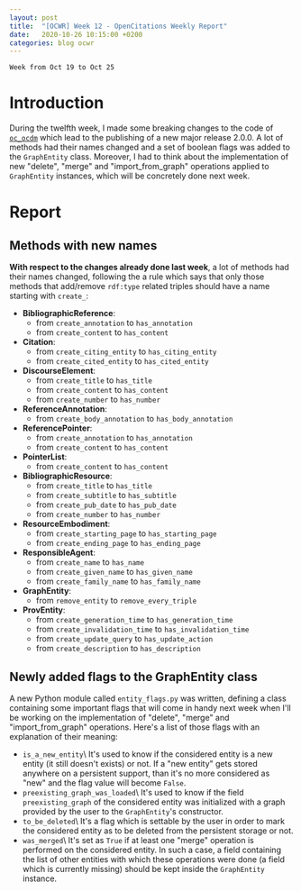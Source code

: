 ```yaml
---
layout: post
title:  "[OCWR] Week 12 - OpenCitations Weekly Report"
date:   2020-10-26 10:15:00 +0200
categories: blog ocwr
---
```

`Week from Oct 19 to Oct 25`

# Introduction
During the twelfth week, I made some breaking changes to the code of [`oc_ocdm`][oc_ocdm_github] which lead to the publishing of a new major release 2.0.0. A lot of methods had their names changed and a set of boolean flags was added to the `GraphEntity` class. Moreover, I had to think about the implementation of new "delete", "merge" and "import_from_graph" operations applied to `GraphEntity` instances, which will be concretely done next week.


# Report

## Methods with new names
**With respect to the changes already done last week**, a lot of methods had their names changed, following the a rule which says that only those methods that add/remove `rdf:type` related triples should have a name starting with `create_`:

  * **BibliographicReference**:
    * from `create_annotation` to `has_annotation`
    * from `create_content` to `has_content`
  * **Citation**:
    * from `create_citing_entity` to `has_citing_entity`
    * from `create_cited_entity` to `has_cited_entity`
  * **DiscourseElement**:
    * from `create_title` to `has_title`
    * from `create_content` to `has_content`
    * from `create_number` to `has_number`
  * **ReferenceAnnotation**:
    * from `create_body_annotation` to `has_body_annotation`
  * **ReferencePointer**:
    * from `create_annotation` to `has_annotation`
    * from `create_content` to `has_content`
  * **PointerList**:
    * from `create_content` to `has_content`
  * **BibliographicResource**:
    * from `create_title` to `has_title`
    * from `create_subtitle` to `has_subtitle`
    * from `create_pub_date` to `has_pub_date`
    * from `create_number` to `has_number`
  * **ResourceEmbodiment**:
    * from `create_starting_page` to `has_starting_page`
    * from `create_ending_page` to `has_ending_page`
  * **ResponsibleAgent**:
    * from `create_name` to `has_name`
    * from `create_given_name` to `has_given_name`
    * from `create_family_name` to `has_family_name`
  * **GraphEntity**:
    * from `remove_entity` to `remove_every_triple`
  * **ProvEntity**:
    * from `create_generation_time` to `has_generation_time`
    * from `create_invalidation_time` to `has_invalidation_time`
    * from `create_update_query` to `has_update_action`
    * from `create_description` to `has_description`

## Newly added flags to the GraphEntity class
A new Python module called `entity_flags.py` was written, defining a class containing some important flags that will come in handy next 
week when I'll be working on the implementation of "delete", "merge" and "import_from_graph" operations. Here's a list of those flags 
with an explanation of their meaning:

  * `is_a_new_entity`\\
It's used to know if the considered entity is a new entity (it still doesn't exists) or not. If a "new entity" gets stored anywhere on a 
persistent support, than it's no more considered as "new" and the flag value will become `False`.
  * `preexisting_graph_was_loaded`\\
It's used to know if the field `preexisting_graph` of the considered entity was initialized with a graph provided by the user
to the `GraphEntity`'s constructor.
  * `to_be_deleted`\\
It's a flag which is settable by the user in order to mark the considered entity as to be deleted from the persistent storage or not.
  * `was_merged`\\
It's set as `True` if at least one "merge" operation is performed on the considered entity. In such a case, a field containing the list 
of other entities with which these operations were done (a field which is currently missing) should be kept inside the `GraphEntity` 
instance.

[oc_ocdm_github]:      https://github.com/opencitations/oc_ocdm
